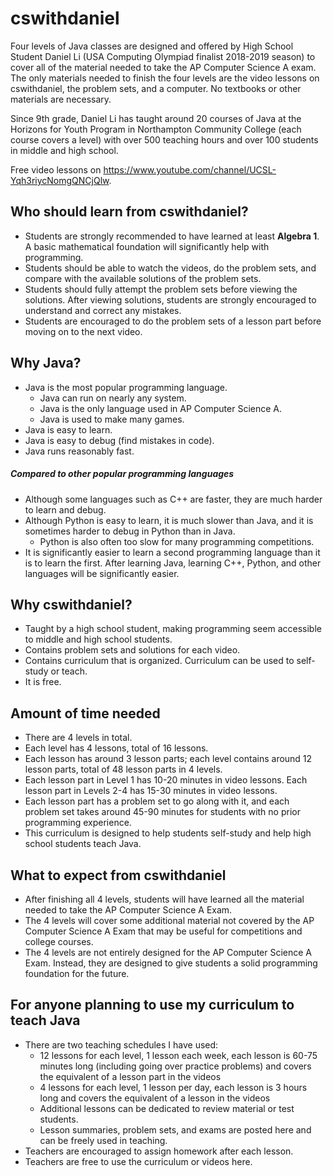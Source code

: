 # cswithdaniel
Four levels of Java classes are designed and offered by High School Student Daniel Li (USA Computing Olympiad finalist 2018-2019 season) to cover all of the material needed to take the AP Computer Science A exam. The only materials needed to finish the four levels are the video lessons on cswithdaniel, the problem sets, and a computer. No textbooks or other materials are necessary.

Since 9th grade, Daniel Li has taught around 20 courses of Java at the Horizons for Youth Program in Northampton Community College (each course covers a level) with over 500 teaching hours and over 100 students in middle and high school.

Free video lessons on https://www.youtube.com/channel/UCSL-Yqh3riycNomgQNCjQlw.

## Who should learn from cswithdaniel?
* Students are strongly recommended to have learned at least **Algebra 1**. A basic mathematical foundation will significantly help with programming.
* Students should be able to watch the videos, do the problem sets, and compare with the available solutions of the problem sets.
* Students should fully attempt the problem sets before viewing the solutions. After viewing solutions, students are strongly encouraged to understand and correct any mistakes.
* Students are encouraged to do the problem sets of a lesson part before moving on to the next video.

## Why Java?
* Java is the most popular programming language.
  * Java can run on nearly any system.
  * Java is the only language used in AP Computer Science A.
  * Java is used to make many games.
* Java is easy to learn.
* Java is easy to debug (find mistakes in code).
* Java runs reasonably fast.

##### Compared to other popular programming languages
* Although some languages such as C++ are faster, they are much harder to learn and debug.
* Although Python is easy to learn, it is much slower than Java, and it is sometimes harder to debug in Python than in Java.
  * Python is also often too slow for many programming competitions.
* It is significantly easier to learn a second programming language than it is to learn the first. After learning Java, learning C++, Python, and other languages will be significantly easier.

## Why cswithdaniel?
* Taught by a high school student, making programming seem accessible to middle and high school students.
* Contains problem sets and solutions for each video.
* Contains curriculum that is organized. Curriculum can be used to self-study or teach.
* It is free.

## Amount of time needed
* There are 4 levels in total.
* Each level has 4 lessons, total of 16 lessons.
* Each lesson has around 3 lesson parts; each level contains around 12 lesson parts, total of 48 lesson parts in 4 levels.
* Each lesson part in Level 1 has 10-20 minutes in video lessons. Each lesson part in Levels 2-4 has 15-30 minutes in video lessons.
* Each lesson part has a problem set to go along with it, and each problem set takes around 45-90 minutes for students with no prior programming experience.
* This curriculum is designed to help students self-study and help high school students teach Java.

## What to expect from cswithdaniel
* After finishing all 4 levels, students will have learned all the material needed to take the AP Computer Science A Exam.
* The 4 levels will cover some additional material not covered by the AP Computer Science A Exam that may be useful for competitions and college courses.
* The 4 levels are not entirely designed for the AP Computer Science A Exam. Instead, they are designed to give students a solid programming foundation for the future.

## For anyone planning to use my curriculum to teach Java
* There are two teaching schedules I have used:
  * 12 lessons for each level, 1 lesson each week, each lesson is 60-75 minutes long (including going over practice problems) and covers the equivalent of a lesson part in the videos
  * 4 lessons for each level, 1 lesson per day, each lesson is 3 hours long and covers the equivalent of a lesson in the videos
  * Additional lessons can be dedicated to review material or test students.
  * Lesson summaries, problem sets, and exams are posted here and can be freely used in teaching.
* Teachers are encouraged to assign homework after each lesson.
* Teachers are free to use the curriculum or videos here.
